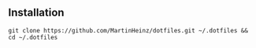## Installation

```
git clone https://github.com/MartinHeinz/dotfiles.git ~/.dotfiles && cd ~/.dotfiles
```